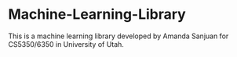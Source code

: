 # Machine-Learning-Library
This is a machine learning library developed by Amanda Sanjuan for CS5350/6350 in University of Utah.
